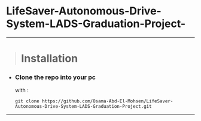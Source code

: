 ﻿# LifeSaver-Autonomous-Drive-System-LADS-Graduation-Project-
---------
># Installation

- ### Clone the repo into your pc
    with :

    `git clone https://github.com/Osama-Abd-El-Mohsen/LifeSaver-Autonomous-Drive-System-LADS-Graduation-Project.git`




---------
